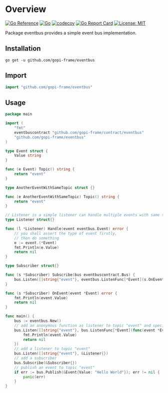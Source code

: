 # Overview
[![Go Reference](https://pkg.go.dev/badge/github.com/gopi-frame/eventbus.svg)](https://pkg.go.dev/github.com/gopi-frame/eventbus)
[![Go](https://github.com/gopi-frame/eventbus/actions/workflows/go.yml/badge.svg)](https://github.com/gopi-frame/eventbus/actions/workflows/go.yml)
[![codecov](https://codecov.io/gh/gopi-frame/eventbus/graph/badge.svg?token=S8TSLEZV8L)](https://codecov.io/gh/gopi-frame/eventbus)
[![Go Report Card](https://goreportcard.com/badge/github.com/gopi-frame/eventbus)](https://goreportcard.com/report/github.com/gopi-frame/eventbus)
[![License: MIT](https://img.shields.io/badge/License-MIT-green.svg)](https://opensource.org/licenses/MIT)

Package eventbus provides a simple event bus implementation.

## Installation

```shell
go get -u github.com/gopi-frame/eventbus
```

## Import
```go
import "github.com/gopi-frame/eventbus"
```

## Usage

```go
package main

import (
	"fmt"
	eventbuscontract "github.com/gopi-frame/contract/eventbus"
	"github.com/gopi-frame/eventbus"
)

type Event struct {
	Value string
}

func (e Event) Topic() string {
	return "event"
}

type AnotherEventWithSameTopic struct {}

func (e AnotherEventWithSameTopic) Topic() string {
	return "event"
}

// Listener is a simple listener can handle multiple events with same topic
type Listener struct{}

func (l *Listener) Handle(event eventbus.Event) error {
	// you shall assert the type of event firstly,
	// then do something
	e := event.(*Event)
	fmt.Println(e.Value)
	return nil
}

type Subscriber struct{}

func (s *Subscriber) Subscribe(bus eventbuscontract.Bus) {
	bus.Listen([]string{"event"}, eventbus.ListenFunc[*Event](s.OnEvent))
}

func (s *Subscriber) OnEvent(event *Event) error {
	fmt.Println(event.Value)
	return nil
}

func main() {
	bus := eventbus.New()
	// add an anonymous function as listener to topic "event" and specify the event type is *Event
	bus.Listen([]string{"event"}, bus.ListenFunc[*Event](func(event *Event) error {
		fmt.Println(event.Value)
		return nil
	})
	// add a listener to topic "event"
	bus.Listen([]string{"event"}, &Listener{})
	// add a subscriber
	bus.Subscribe(&Subscriber{})
	// publish an event to topic "event"
	if err := bus.Publish(&Event{Value: "Hello World"}); err != nil {
		panic(err)
	}
}
```
